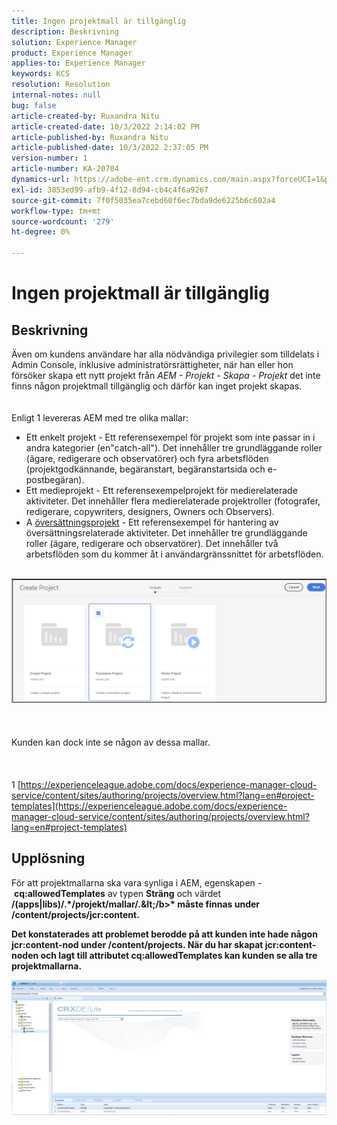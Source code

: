 ```yaml
---
title: Ingen projektmall är tillgänglig
description: Beskrivning
solution: Experience Manager
product: Experience Manager
applies-to: Experience Manager
keywords: KCS
resolution: Resolution
internal-notes: null
bug: false
article-created-by: Ruxandra Nitu
article-created-date: 10/3/2022 2:14:02 PM
article-published-by: Ruxandra Nitu
article-published-date: 10/3/2022 2:37:05 PM
version-number: 1
article-number: KA-20704
dynamics-url: https://adobe-ent.crm.dynamics.com/main.aspx?forceUCI=1&pagetype=entityrecord&etn=knowledgearticle&id=78f9169d-2543-ed11-bba2-0022480866ad
exl-id: 3853ed99-afb9-4f12-8d94-cb4c4f6a9267
source-git-commit: 7f0f5035ea7cebd60f6ec7bda9de6225b6c602a4
workflow-type: tm+mt
source-wordcount: '279'
ht-degree: 0%

---
```


# Ingen projektmall är tillgänglig

## Beskrivning

Även om kundens användare har alla nödvändiga privilegier som tilldelats i Admin Console, inklusive administratörsrättigheter, när han eller hon försöker skapa ett nytt projekt från *AEM - Projekt - Skapa - Projekt* det inte finns någon projektmall tillgänglig och därför kan inget projekt skapas.<br><br><br>
Enligt 1 levereras AEM med tre olika mallar:

- Ett enkelt projekt - Ett referensexempel för projekt som inte passar in i andra kategorier (en&quot;catch-all&quot;). Det innehåller tre grundläggande roller (ägare, redigerare och observatörer) och fyra arbetsflöden (projektgodkännande, begäranstart, begäranstartsida och e-postbegäran).
- Ett medieprojekt - Ett referensexempelprojekt för medierelaterade aktiviteter. Det innehåller flera medierelaterade projektroller (fotografer, redigerare, copywriters, designers, Owners och Observers).
- A [översättningsprojekt](https://experienceleague.adobe.com/docs/experience-manager-cloud-service/content/sites/administering/reusing-content/translation/overview.html?lang=en) - Ett referensexempel för hantering av översättningsrelaterade aktiviteter. Det innehåller tre grundläggande roller (ägare, redigerare och observatörer). Det innehåller två arbetsflöden som du kommer åt i användargränssnittet för arbetsflöden.


<br>![](assets/___8267027f-2843-ed11-bba2-0022480866ad___.png)<br><br> <br><br>Kunden kan dock inte se någon av dessa mallar.<br><br> <br><br>1 [https://experienceleague.adobe.com/docs/experience-manager-cloud-service/content/sites/authoring/projects/overview.html?lang=en#project-templates](https://experienceleague.adobe.com/docs/experience-manager-cloud-service/content/sites/authoring/projects/overview.html?lang=en#project-templates)

## Upplösning


För att projektmallarna ska vara synliga i AEM, egenskapen - <b>cq:allowedTemplates</b> av typen <b>Sträng</b> och värdet <b>/(apps|libs)/.\*/projekt/mallar/.\&lt;/b>* måste finnas under <b>/content/projects/jcr:content</b>.

Det konstaterades att problemet berodde på att kunden inte hade någon jcr:content-nod under /content/projects. När du har skapat jcr:content-noden och lagt till attributet cq:allowedTemplates kan kunden se alla tre projektmallarna.



![](assets/ef0af61b-2843-ed11-bba2-0022480866ad.png)
